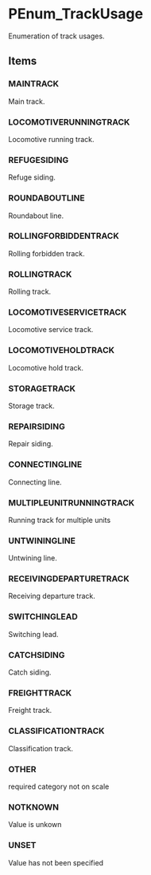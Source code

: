 # PEnum_TrackUsage

Enumeration of track usages.<!-- end of definition -->

## Items

### MAINTRACK
Main track.

### LOCOMOTIVERUNNINGTRACK
Locomotive running track.

### REFUGESIDING
Refuge siding.

### ROUNDABOUTLINE
Roundabout line.

### ROLLINGFORBIDDENTRACK
Rolling forbidden track.

### ROLLINGTRACK
Rolling track.

### LOCOMOTIVESERVICETRACK
Locomotive service track.

### LOCOMOTIVEHOLDTRACK
Locomotive hold track.

### STORAGETRACK
Storage track.

### REPAIRSIDING
Repair siding.

### CONNECTINGLINE
Connecting line.

### MULTIPLEUNITRUNNINGTRACK
Running track for multiple units

### UNTWININGLINE
Untwining line.

### RECEIVINGDEPARTURETRACK
Receiving departure track.

### SWITCHINGLEAD
Switching lead.

### CATCHSIDING
Catch siding.

### FREIGHTTRACK
Freight track.

### CLASSIFICATIONTRACK
Classification track.

### OTHER
required category not on scale

### NOTKNOWN
Value is unkown

### UNSET
Value has not been specified
